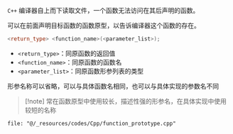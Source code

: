 `C++` 编译器自上而下读取文件，一个函数无法访问在其后声明的函数。

可以在前面声明目标函数的函数原型，以告诉编译器这个函数的存在。

```cpp
<return_type> <function_name>(<parameter_list>);
```

* `<return_type>`：同原函数的返回值
* `<function_name>`：同原函数的函数名
* `<parameter_list>`：同原函数形参列表的类型

形参名称可以省略，可以与具体函数名相同，也可以与具体实现的参数名不同

> [!note] 常在函数原型中使用较长，描述性强的形参名，在具体实现中使用较短的名称

```reference
file: "@/_resources/codes/Cpp/function_prototype.cpp"
```
